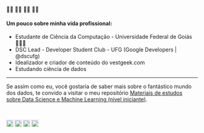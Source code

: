 👋🏾 👋🏾 👋🏾 👋🏾 
#### Um pouco sobre minha vida profissional:
- Estudante de Ciência da Computação - Universidade Federal de Goiás 👨🏾‍💻 
- DSC Lead - Developer Student Club - UFG (Google Developers | @dscufg)
- Idealizador e criador de conteúdo do vestgeek.com
- Estudando ciência de dados<br>
  
</p>
  
-----
  <p>
Se assim como eu, você gostaria de saber mais sobre o fantástico mundo dos dados, te convido a visitar o meu repositório 
<a href="https://github.com/WendelMarques/materiais-de-estudos-sobre-data-science-deep-machine-learning/">Materiais de estudos sobre Data Science e Machine Learning (nível iniciante)</a>.</p>


<br>
<p align="left">
<a href="https://linkedin.com/in/wendelmarques" target="blank"><img align="center" src="https://cdn-icons-png.flaticon.com/512/174/174857.png" alt="wendelmarques" height="18" width="18" /></a>
<a href="https://kaggle.com/wendelmarques" target="blank"><img align="center" src="https://storage.scolary.com/storage/file/public/71b68248-ba0a-4b26-b15f-0c77cdf341cd.svg" alt="wendelmarques" height="18" width="18" /></a>
<a href="https://instagram.com/wwwendel" target="blank"><img align="center" src="https://upload.wikimedia.org/wikipedia/commons/thumb/a/a5/Instagram_icon.png/1024px-Instagram_icon.png" alt="wwwendel" height="18" width="18" /></a>
<a href="https://medium.com/@wendelmarques" target="blank"><img align="center" src="https://cdn4.iconfinder.com/data/icons/social-media-2210/24/Medium-512.png" alt="@wendelmarquesjs" height="18" width="18" /></a>
</p>
